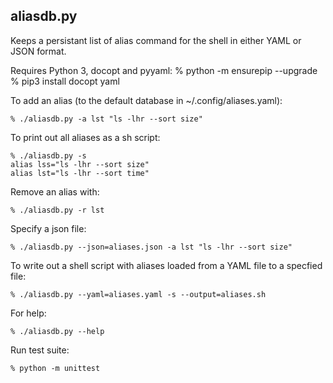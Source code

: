 aliasdb.py
----------

Keeps a persistant list of alias command for the shell in either YAML or JSON format.

Requires Python 3, docopt and pyyaml:
    % python -m ensurepip --upgrade
    % pip3 install docopt yaml

To add an alias (to the default database in ~/.config/aliases.yaml):

    % ./aliasdb.py -a lst "ls -lhr --sort size"

To print out all aliases as a sh script:

    % ./aliasdb.py -s
    alias lss="ls -lhr --sort size"
    alias lst="ls -lhr --sort time"

Remove an alias with:

    % ./aliasdb.py -r lst

Specify a json file:

    % ./aliasdb.py --json=aliases.json -a lst "ls -lhr --sort size"

To write out a shell script with aliases loaded from a YAML file to a specfied file:

    % ./aliasdb.py --yaml=aliases.yaml -s --output=aliases.sh

For help:

    % ./aliasdb.py --help

Run test suite:

    % python -m unittest
